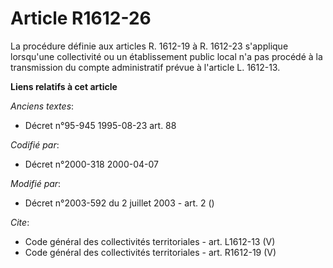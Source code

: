 # Article R1612-26

La procédure définie aux articles R. 1612-19 à R. 1612-23 s'applique lorsqu'une collectivité ou un établissement public local
n'a pas procédé à la transmission du compte administratif prévue à l'article L. 1612-13.

**Liens relatifs à cet article**

_Anciens textes_:

  - Décret n°95-945 1995-08-23 art. 88

_Codifié par_:

  - Décret n°2000-318 2000-04-07

_Modifié par_:

  - Décret n°2003-592 du 2 juillet 2003 - art. 2 ()

_Cite_:

  - Code général des collectivités territoriales - art. L1612-13 (V)
  - Code général des collectivités territoriales - art. R1612-19 (V)
